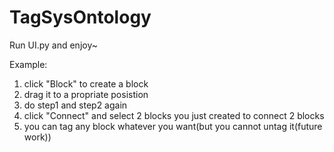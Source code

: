 # TagSysOntology
Run UI.py and enjoy~

Example:
  1. click "Block" to create a block
  2. drag it to a propriate posistion
  3. do step1 and step2 again
  4. click "Connect" and select 2 blocks you just created to connect 2 blocks
  5. you can tag any block whatever you want(but you cannot untag it(future work))

